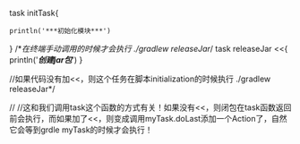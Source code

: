 task initTask{

    println('***初始化模块***')

}
/**在终端手动调用的时候才会执行 ./gradlew releaseJar*/
task releaseJar <<{
    println('***创建jar包***')
}



//如果代码没有加<<，则这个任务在脚本initialization的时候执行 ./gradlew releaseJar*/

//
//这和我们调用task这个函数的方式有关！如果没有<<，则闭包在task函数返回前会执行，而如果加了<<，则变成调用myTask.doLast添加一个Action了，自然它会等到grdle myTask的时候才会执行！
